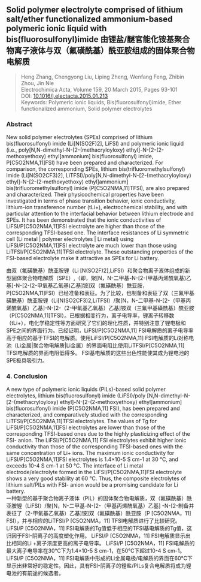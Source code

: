 ## Solid polymer electrolyte comprised of lithium salt/ether functionalized ammonium-based polymeric ionic liquid with bis(fluorosulfonyl)imide 由锂盐/醚官能化铵基聚合物离子液体与双（氟磺酰基）酰亚胺组成的固体聚合物电解质

> Heng Zhang, Chengyong Liu, Liping Zheng, Wenfang Feng, Zhibin Zhou, Jin Nie  
> Electrochimica Acta, Volume 159, 20 March 2015, Pages 93-101  
> DOI: [10.1016/j.electacta.2015.01.213](https://doi.org/10.1016/j.electacta.2015.01.213)  
> Keywords: Polymeric ionic liquids, Bis(fluorosulfonyl)imide, Ether functionalized ammonium, Solid polymer electrolytes  

### Abstract
New solid polymer electrolytes (SPEs) comprised of lithium bis(fluorosulfonyl) imide (Li[N(SO2F)2], LiFSI) and polymeric ionic liquid (i.e., poly[N,N-dimethyl-N-[2-(methacryloyloxy) ethyl]-N-[2-(2-methoxyethoxy) ethyl]ammonium] bis(fluorosulfonyl) imide, P[C5O2NMA,11]FSI) have been prepared and characterized. For comparison, the corresponding SPEs, lithium bis(trifluoromethylsulfonyl) imide (Li[N(SO2CF3)2], LiTFSI)/poly[N,N-dimethyl-N-[2-(methacryloyloxy) ethyl]-N-[2-(2-methoxyethoxy) ethyl]ammonium] bis(trifluoromethylsulfonyl) imide (P[C5O2NMA,11]TFSI), are also prepared and characterized. Their physicochemical properties have been investigated in terms of phase transition behavior, ionic conductivity, lithium-ion transference number (tLi+), electrochemical stability, and with particular attention to the interfacial behavior between lithium electrode and SPEs. It has been demonstrated that the ionic conductivities of LiFSI/P[C5O2NMA,11]FSI electrolyte are higher than those of the corresponding TFSI-based one. The interface resistances of Li symmetric cell (Li metal | polymer electrolytes | Li metal) using LiFSI/P[C5O2NMA,11]FSI electrolyte are much lower than those using LiTFSI/P[C5O2NMA,11]TFSI electrolyte. These outstanding properties of the FSI-based electrolyte make it attractive as SPEs for Li battery.  

由双（氟磺酰基）酰亚胺锂（Li [N(SO2F)2],LiFSI）和聚合物离子液体组成的新型固体聚合物电解质（SPE）,（即，聚[N，N-二甲基-N-[2-(甲基丙烯酰氧基)乙基]-N-[2-(2-甲氧基乙氧基)乙基]铵]双（氟磺酰基）酰亚胺，P[C5O2NMA,11]FSI）已经准备和表征。为了比较，也制备和表征了双（三氟甲基磺酰基）酰亚胺锂（Li[N(SO2CF3)2,LiTFSI）/聚[N，N-二甲基-N-[2-（甲基丙烯酰氧基）乙基]-N-[2-（2-甲氧基乙氧基）乙基]铵双（三氟甲基磺酰基）酰亚胺（P[C5O2NMA,11]TFSI）。已根据相变行为，离子电导率，锂离子转移数（tLi+），电化学稳定性等方面研究了它们的理化性质，并特别注意了锂电极和SPE之间的界面行为。已经证明，LiFSI/P[C5O2NMA,11] FSI电解质的离子电导率高于相应的基于TFSI的电解质。使用LiFSI/P[C5O2NMA,11] FSI电解质的Li对称电池（Li金属|聚合物电解质|Li金属）的界面电阻比使用LiTFSI/P[C5O2NMA,11] TFSI电解质的界面电阻低得多。 FSI基电解质的这些出色性能使其成为锂电池的SPE极具吸引力。

### 4. Conclusion
A new type of polymeric ionic liquids (PILs)-based solid polymer electrolytes, lithium bis(fluorosulfonyl) imide (LiFSI)/poly [N,N-dimethyl-N-[2-(methacryloyloxy) ethyl]-N-[2-(2-methoxyethoxy) ethyl]ammonium] bis(fluorosulfonyl) imide (P[C5O2NMA,11] FSI), has been prepared and characterized, and comparatively studied with the corresponding LiTFSI/P[C5O2NMA,11]TFSI electrolytes. The values of Tg for LiFSI/P[C5O2NMA,11]FSI electrolytes are lower than those of the corresponding TFSI-based ones due to the highly plasticizing effect of the FSI- anion. The LiFSI/P[C5O2NMA,11] FSI electrolytes exhibit higher ionic conductivity than those of the corresponding TFSI-based ones with the same concentration of Li+ ions. The maximum ionic conductivity for LiFSI/P[C5O2NMA,11]FSI electrolytes is 1.4×10-5 S cm-1 at 30 °C, and exceeds 10-4 S cm-1 at 50 °C. The interface of Li metal electrode/electrolyte formed in the LiFSI/P[C5O2NMA,11]FSI electrolyte shows a very good stability at 60 °C. Thus, the composite electrolytes of lithium salt/PILs with FSI- anion would be a promising candidate for Li battery.  
一种新型的基于聚合物离子液体（PIL）的固体聚合物电解质，双（氟磺酰基）酰亚胺锂（LiFSI）/聚[N，N-二甲基-N-[2-（甲基丙烯酰氧基）乙基] -N-[2-制备并表征了（2-甲氧基乙氧基）乙基]铵]双（氟磺酰基）酰亚胺（P [C5O2NMA，11] FSI），并与相应的LiTFSI/P [C5O2NMA，11] TFSI电解质进行了比较研究。 LiFSI/P [C5O2NMA，11] FSI电解质的Tg值低于相应的TFSI基电解质的Tg值，这归因于FSI-阴离子的高度塑化作用。 LiFSI/P [C5O2NMA，11] FSI电解质显示出比相同的Li +离子浓度更高的离子电导率。 LiFSI/P [C5O2NMA，11] FSI电解质的最大离子电导率在30°C下为1.4×10-5 S cm-1，在50°C下超过10-4 S cm-1。 LiFSI/P [C5O2NMA，11] FSI电解质中形成的Li金属电极/电解质的界面在60°C下显示出非常好的稳定性。因此，具有FSI-阴离子的锂盐/PILs复合电解质将成为锂电池的有前途的候选者。